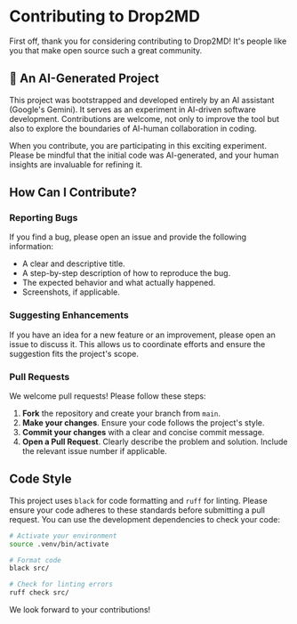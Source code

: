 # Contributing to Drop2MD

First off, thank you for considering contributing to Drop2MD! It's people like you that make open source such a great community.

## 🤖 An AI-Generated Project

This project was bootstrapped and developed entirely by an AI assistant (Google's Gemini). It serves as an experiment in AI-driven software development. Contributions are welcome, not only to improve the tool but also to explore the boundaries of AI-human collaboration in coding.

When you contribute, you are participating in this exciting experiment. Please be mindful that the initial code was AI-generated, and your human insights are invaluable for refining it.

## How Can I Contribute?

### Reporting Bugs

If you find a bug, please open an issue and provide the following information:

- A clear and descriptive title.
- A step-by-step description of how to reproduce the bug.
- The expected behavior and what actually happened.
- Screenshots, if applicable.

### Suggesting Enhancements

If you have an idea for a new feature or an improvement, please open an issue to discuss it. This allows us to coordinate efforts and ensure the suggestion fits the project's scope.

### Pull Requests

We welcome pull requests! Please follow these steps:

1.  **Fork** the repository and create your branch from `main`.
2.  **Make your changes**. Ensure your code follows the project's style.
3.  **Commit your changes** with a clear and concise commit message.
4.  **Open a Pull Request**. Clearly describe the problem and solution. Include the relevant issue number if applicable.

## Code Style

This project uses `black` for code formatting and `ruff` for linting. Please ensure your code adheres to these standards before submitting a pull request. You can use the development dependencies to check your code:

```bash
# Activate your environment
source .venv/bin/activate

# Format code
black src/

# Check for linting errors
ruff check src/
```

We look forward to your contributions! 